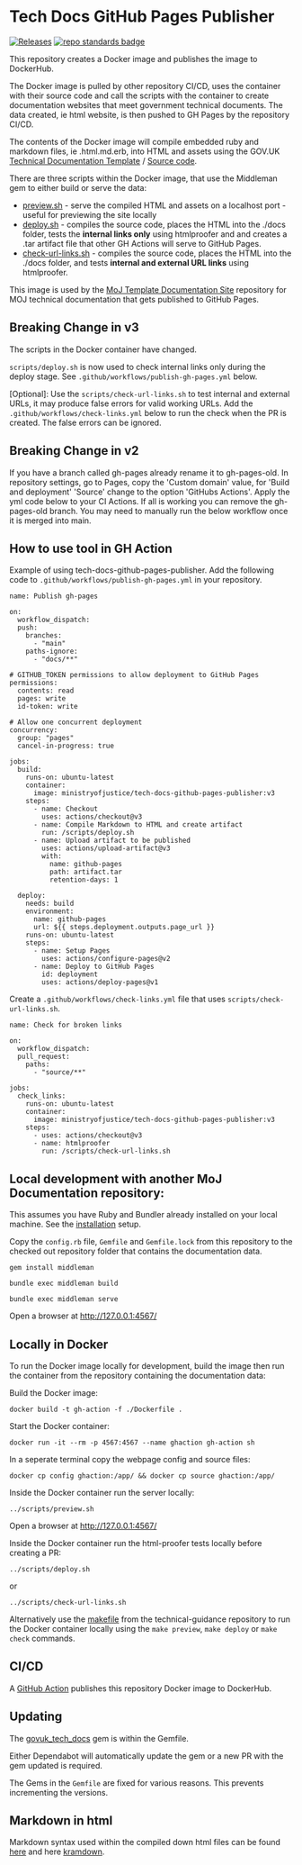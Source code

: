 # Tech Docs GitHub Pages Publisher

[![Releases](https://img.shields.io/github/release/ministryofjustice/tech-docs-github-pages-publisher/all.svg?style=flat-square)](https://github.com/ministryofjustice/tech-docs-github-pages-publisher/releases) [![repo standards badge](https://img.shields.io/badge/dynamic/json?color=blue&style=for-the-badge&logo=github&label=MoJ%20Compliant&query=%24.result&url=https%3A%2F%2Foperations-engineering-reports.cloud-platform.service.justice.gov.uk%2Fapi%2Fv1%2Fcompliant_public_repositories%2Ftech-docs-github-pages-publisher)](https://operations-engineering-reports.cloud-platform.service.justice.gov.uk/public-github-repositories.html#tech-docs-github-pages-publisher "Link to report")

This repository creates a Docker image and publishes the image to DockerHub.

The Docker image is pulled by other repository CI/CD, uses the container with their source code and call the scripts with the container to create documentation websites that meet government technical documents. The data created, ie html website, is then pushed to GH Pages by the repository CI/CD.

The contents of the Docker image will compile embedded ruby and markdown files, ie .html.md.erb, into HTML and assets using the GOV.UK [Technical Documentation Template](https://tdt-documentation.london.cloudapps.digital/) / [Source code](https://github.com/alphagov/tech-docs-template).

There are three scripts within the Docker image, that use the Middleman gem to either build or serve the data:

- [preview.sh](scripts/preview.sh) - serve the compiled HTML and assets on a localhost port - useful for previewing the site locally
- [deploy.sh](scripts/deploy.sh) - compiles the source code, places the HTML into the ./docs folder, tests the **internal links only** using htmlproofer and and creates a .tar artifact file that other GH Actions will serve to GitHub Pages.
- [check-url-links.sh](scripts/check-url-links.sh) - compiles the source code, places the HTML into the ./docs folder, and tests **internal and external URL links** using htmlproofer.

This image is used by the [MoJ Template Documentation Site](https://github.com/ministryofjustice/template-documentation-site) repository for MOJ technical documentation that gets published to GitHub Pages.

## Breaking Change in v3

The scripts in the Docker container have changed. 

`scripts/deploy.sh` is now used to check internal links only during the deploy stage. See `.github/workflows/publish-gh-pages.yml` below. 

[Optional]: Use the `scripts/check-url-links.sh` to test internal and external URLs, it may produce false errors for valid working URLs. Add the `.github/workflows/check-links.yml` below to run the check when the PR is created. The false errors can be ignored.

## Breaking Change in v2

If you have a branch called gh-pages already rename it to gh-pages-old. In repository settings, go to Pages, copy the 'Custom domain' value, for 'Build and deployment' 'Source' change to the option 'GitHubs Actions'. Apply the yml code below to your CI Actions. If all is working you can remove the gh-pages-old branch. You may need to manually run the below workflow once it is merged into main.

## How to use tool in GH Action

Example of using tech-docs-github-pages-publisher. Add the following code to `.github/workflows/publish-gh-pages.yml` in your repository.

```
name: Publish gh-pages

on:
  workflow_dispatch:
  push:
    branches:
      - "main"
    paths-ignore:
      - "docs/**"

# GITHUB_TOKEN permissions to allow deployment to GitHub Pages
permissions:
  contents: read
  pages: write
  id-token: write

# Allow one concurrent deployment
concurrency:
  group: "pages"
  cancel-in-progress: true

jobs:
  build:
    runs-on: ubuntu-latest
    container:
      image: ministryofjustice/tech-docs-github-pages-publisher:v3
    steps:
      - name: Checkout
        uses: actions/checkout@v3
      - name: Compile Markdown to HTML and create artifact
        run: /scripts/deploy.sh
      - name: Upload artifact to be published
        uses: actions/upload-artifact@v3
        with:
          name: github-pages
          path: artifact.tar
          retention-days: 1

  deploy:
    needs: build
    environment:
      name: github-pages
      url: ${{ steps.deployment.outputs.page_url }}
    runs-on: ubuntu-latest
    steps:
      - name: Setup Pages
        uses: actions/configure-pages@v2
      - name: Deploy to GitHub Pages
        id: deployment
        uses: actions/deploy-pages@v1
```

Create a `.github/workflows/check-links.yml` file that uses `scripts/check-url-links.sh`.

```
name: Check for broken links

on:
  workflow_dispatch:
  pull_request:
    paths:
      - "source/**"

jobs:
  check_links:
    runs-on: ubuntu-latest
    container:
      image: ministryofjustice/tech-docs-github-pages-publisher:v3
    steps:
      - uses: actions/checkout@v3
      - name: htmlproofer
        run: /scripts/check-url-links.sh
```

## Local development with another MoJ Documentation repository:

This assumes you have Ruby and Bundler already installed on your local machine. See the [installation](https://tdt-documentation.london.cloudapps.digital/create_project/get_started/#get-started) setup.

Copy the `config.rb` file, `Gemfile` and `Gemfile.lock` from this repository to the checked out repository folder that contains the documentation data.

```
gem install middleman

bundle exec middleman build

bundle exec middleman serve
```

Open a browser at http://127.0.0.1:4567/

## Locally in Docker

To run the Docker image locally for development, build the image then run the container from the repository containing the documentation data:

Build the Docker image:

```
docker build -t gh-action -f ./Dockerfile .
```

Start the Docker container:

```
docker run -it --rm -p 4567:4567 --name ghaction gh-action sh
```

In a seperate terminal copy the webpage config and source files:

```
docker cp config ghaction:/app/ && docker cp source ghaction:/app/
```

Inside the Docker container run the server locally:

```
../scripts/preview.sh
```

Open a browser at http://127.0.0.1:4567/

Inside the Docker container run the html-proofer tests locally before creating a PR:

```
../scripts/deploy.sh
```

or 

```
../scripts/check-url-links.sh
```


Alternatively use the [makefile](https://github.com/ministryofjustice/technical-guidance/blob/main/makefile) from the technical-guidance repository to run the Docker container locally using the `make preview`, `make deploy` or `make check` commands.

## CI/CD

A [GitHub Action](.github/workflows/docker-hub.yml) publishes this repository Docker image to DockerHub.

## Updating

The [govuk_tech_docs](https://rubygems.org/gems/govuk_tech_docs) gem is within the Gemfile.

Either Dependabot will automatically update the gem or a new PR with the gem updated is required.

The Gems in the `Gemfile` are fixed for various reasons. This prevents incrementing the versions.

## Markdown in html

Markdown syntax used within the compiled down html files can be found [here](https://daringfireball.net/projects/markdown/) and here [kramdown](https://kramdown.gettalong.org/syntax.html).
